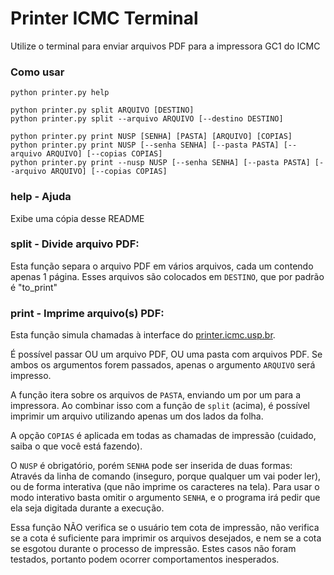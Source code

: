 # Printer ICMC Terminal
Utilize o terminal para enviar arquivos PDF para a impressora GC1 do ICMC

### Como usar

    python printer.py help

    python printer.py split ARQUIVO [DESTINO]
    python printer.py split --arquivo ARQUIVO [--destino DESTINO]

    python printer.py print NUSP [SENHA] [PASTA] [ARQUIVO] [COPIAS]
    python printer.py print NUSP [--senha SENHA] [--pasta PASTA] [--arquivo ARQUIVO] [--copias COPIAS]
    python printer.py print --nusp NUSP [--senha SENHA] [--pasta PASTA] [--arquivo ARQUIVO] [--copias COPIAS]

### help - Ajuda

Exibe uma cópia desse README

### split - Divide arquivo PDF:

Esta função separa o arquivo PDF em vários arquivos, cada um contendo
apenas 1 página. Esses arquivos são colocados em `DESTINO`, que por
padrão é "to_print"

### print - Imprime arquivo(s) PDF:

Esta função simula chamadas à interface do
[printer.icmc.usp.br](https://printer.icmc.usp.br/).

É possível passar OU um arquivo PDF, OU uma pasta com arquivos PDF. Se
ambos os argumentos forem passados, apenas o argumento `ARQUIVO` será
impresso.

A função itera sobre os arquivos de `PASTA`, enviando um por um para a
impressora. Ao combinar isso com a função de `split` (acima), é possível
imprimir um arquivo utilizando apenas um dos lados da folha.

A opção `COPIAS` é aplicada em todas as chamadas de impressão (cuidado,
saiba o que você está fazendo).

O `NUSP` é obrigatório, porém `SENHA` pode ser inserida de duas formas:
Através da linha de comando (inseguro, porque qualquer um vai poder ler),
ou de forma interativa (que não imprime os caracteres na tela). Para usar
o modo interativo basta omitir o argumento `SENHA`, e o programa irá pedir
que ela seja digitada durante a execução.

Essa função NÃO verifica se o usuário tem cota de impressão, não verifica
se a cota é suficiente para imprimir os arquivos desejados, e nem se a
cota se esgotou durante o processo de impressão. Estes casos não foram
testados, portanto podem ocorrer comportamentos inesperados.